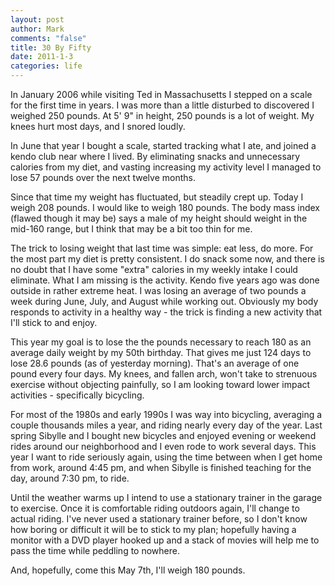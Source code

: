 ```yaml
--- 
layout: post
author: Mark
comments: "false"
title: 30 By Fifty
date: 2011-1-3
categories: life
---
```

In January 2006 while visiting Ted in Massachusetts I stepped on a scale for the first time in years. I was more than a little disturbed to discovered I weighed 250 pounds. At 5' 9" in height, 250 pounds is a lot of weight. My knees hurt most days, and I snored loudly.

In June that year I bought a scale, started tracking what I ate, and joined a kendo club near where I lived. By eliminating snacks and unnecessary calories from my diet, and vasting increasing my activity level I managed to lose 57 pounds over the next twelve months.

Since that time my weight has fluctuated, but steadily crept up. Today I weigh 208 pounds. I would like to weigh 180 pounds. The body mass index (flawed though it may be) says a male of my height should weight in the mid-160 range, but I think that may be a bit too thin for me.

The trick to losing weight that last time was simple: eat less, do more. For the most part my diet is pretty consistent. I do snack some now, and there is no doubt that I have some "extra" calories in my weekly intake I could eliminate. What I am missing is the activity. Kendo five years ago was done outside in rather extreme heat. I was losing an average of two pounds a week during June, July, and August while working out. Obviously my body responds to activity in a healthy way - the trick is finding a new activity that I'll stick to and enjoy.

This year my goal is to lose the the pounds necessary to reach 180 as an average daily weight by my 50th birthday. That gives me just 124 days to lose 28.6 pounds (as of yesterday morning). That's an average of one pound every four days. My knees, and fallen arch, won't take to strenuous exercise without objecting painfully, so I am looking toward lower impact activities - specifically bicycling.

For most of the 1980s and early 1990s I was way into bicycling, averaging a couple thousands miles a year, and riding nearly every day of the year. Last spring Sibylle and I bought new bicycles and enjoyed evening or weekend rides around our neighborhood and I even rode to work several days. This year I want to ride seriously again, using the time between when I get home from work, around 4:45 pm, and when Sibylle is finished teaching for the day, around 7:30 pm, to ride.

Until the weather warms up I intend to use a stationary trainer in the garage to exercise. Once it is comfortable riding outdoors again, I'll change to actual riding. I've never used a stationary trainer before, so I don't know how boring or difficult it will be to stick to my plan; hopefully having a monitor with a DVD player hooked up and a stack of movies will help me to pass the time while peddling to nowhere.

And, hopefully, come this May 7th, I'll weigh 180 pounds.
